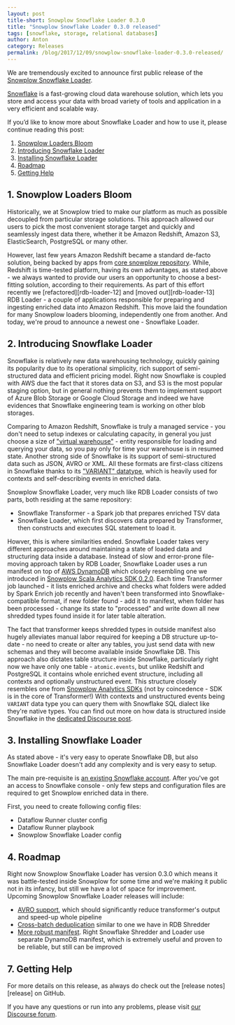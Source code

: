 ```yaml
---
layout: post
title-short: Snowplow Snowflake Loader 0.3.0
title: "Snowplow Snowflake Loader 0.3.0 released"
tags: [snowflake, storage, relational databases]
author: Anton
category: Releases
permalink: /blog/2017/12/09/snowplow-snowflake-loader-0.3.0-released/
---
```


We are tremendously excited to announce first public release of the [Snowplow Snowflake Loader][snowflake-loader-repo].

[Snowflake][snowflake-computing] is a fast-growing cloud data warehouse solution, which lets you store and access your data with broad variety of tools and application in a very efficient and scalable way.

If you’d like to know more about Snowflake Loader and how to use it, please continue reading this post:

<!--more-->

1. [Snowplow Loaders Bloom](#loaders-bloom)
2. [Introducing Snowflake Loader](#introducing)
3. [Installing Snowflake Loader](#install)
4. [Roadmap](#roadmap)
5. [Getting Help](#help)


<h2 id="loaders-bloom">1. Snowplow Loaders Bloom</h2>

Historically, we at Snowplow tried to make our platform as much as possible decoupled from particular storage solutions.
This approach allowed our users to pick the most convenient storage target and quickly and seamlessly ingest data there,
whether it be Amazon Redshift, Amazon S3, ElasticSearch, PostgreSQL or many other.

However, last few years Amazon Redshift became a standard de-facto solution, being backed by apps from [core snowplow repository][snowplow-repo].
While, Redshift is time-tested platform, having its own advantages, as stated above - we always wanted to provide our users an opportunity to choose a best-fitting solution, according to their requirements.
As part of this effort recently we [refactored][rdb-loader-12] and [moved out][rdb-loader-13] RDB Loader - a couple of applications responsible for preparing and ingesting enriched data into Amazon Redshift.
This move laid the foundation for many Snowplow loaders blooming, independently one from another.
And today, we're proud to announce a newest one - Snowflake Loader.

<h2 id="snowflake-intro">2. Introducing Snowflake Loader</h2>

Snowflake is relatively new data warehousing technology, quickly gaining its popularity due to its operational simplicity, rich support of semi-structured data and efficient pricing model.
Right now Snowflake is coupled with AWS due the fact that it stores data on S3, and S3 is the most popular staging option, but in general nothing prevents them to implement support of Azure Blob Storage or Google Cloud Storage and indeed we have evidences that Snowflake engineering team is working on other blob storages.

Comparing to Amazon Redshift, Snowflake is truly a managed service - you don't need to setup indexes or calculating capacity, in general you just choose a size of ["virtual warehouse"][snowflake-warehouse] - entity responsible for loading and querying your data, so you pay only for time your warehouse is in resumed state.
Another strong side of Snowflake is its support of semi-structured data such as JSON, AVRO or XML. All these formats are first-class citizens in Snowflake thanks to its ["VARIANT" datatype][snowflake-variant], which is heavily used for contexts and self-describing events in enriched data.

Snowplow Snowflake Loader, very much like RDB Loader consists of two parts, both residing at the same repository: 

* Snowflake Transformer - a Spark job that prepares enriched TSV data 
* Snowflake Loader, which first discovers data prepared by Transformer, then constructs and executes SQL statement to load it.

Howver, this is where similarities ended. 
Snowflake Loader takes very different approaches around maintaining a state of loaded data and structuring data inside a database.
Instead of slow and error-prone file-moving approach taken by RDB Loader, Snowflake Loader uses a run manifest on top of [AWS DynamoDB][dynamodb] which closely resembling one we introduced in [Snowplow Scala Analytics SDK 0.2.0][analytics-sdk-post].
Each time Transformer job launched - it lists enriched archive and checks what folders were added by Spark Enrich job recently and haven't been transformed into Snowflake-compatible format, if new folder found - add it to manifest, when folder has been processed - change its state to "processed" and write down all new shredded types found inside it for later table alteration.

The fact that transformer keeps shredded types in outside manifest also hugely alleviates manual labor required for keeping a DB structure up-to-date - no need to create or alter any tables, you just send data with new schemas and they will become available inside Snowflake DB.
This approach also dictates table structure inside Snowflake, particularly right now we have only one table - `atomic.events`, but unlike Redshift and PostgreSQL it contains whole enriched event structure, including all contexts and optionally unstructured event. This structure closely resembles one from [Snowplow Analytics SDKs][snowplow-sdk] (not by coincedence - SDK is in the core of Transformer!)
With contexts and unstructured events being `VARIANT` data type you can query them with Snowflake SQL dialect like they're native types.
You can find out more on how data is structured inside Snowflake in the [dedicated Discourse post][snowflake-data-structure].

<h2 id="install">3. Installing Snowflake Loader</h2>

As stated above - it's very easy to operate Snowflake DB, but also Snowflake Loader doesn't add any complexity and is very easy to setup.

The main pre-requisite is [an existing Snowflake account][snowflake-signup].
After you've got an access to Snowflake console - only few steps and configuration files are required to get Snowplow enriched data in there.

First, you need to create following config files:

* Dataflow Runner cluster config
* Dataflow Runner playbook
* Snowplow Snowflake Loader config


<h2 id="roadmap">4. Roadmap</h2>

Right now Snowplow Snowflake Loader has version 0.3.0 which means it was battle-tested inside Snowplow for some time and we're making it public not in its infancy, but still we have a lot of space for improvement.
Upcoming Snowplow Snowflake Loader releases will include:

* [AVRO support][issue-avro], which should significantly reduce transformer's output and speed-up whole pipeline
* [Cross-batch deduplication][issue-deduplication] similar to one we have in RDB Shredder
* [More robust manifest][issue-manifest]. Right Snowflake Shredder and Loader use separate DynamoDB manifest, which is extremely useful and proven to be reliable, but still can be improved

<h2 id="help">7. Getting Help</h2>

For more details on this release, as always do check out the [release notes][release]
on GitHub.

If you have any questions or run into any problems, please visit [our Discourse forum][discourse].

[snowflake-computing]: https://www.snowflake.net/
[snowflake-loader-repo]: https://github.com/snowplow-incubator/snowplow-snowflake-loader
[snowplow-repo]: https://github.com/snowplow/snowplow

[rdb-loader-split]: https://snowplowanalytics.com/blog/2017/09/06/rdb-loader-0.13.0-released/

[snowflake-warehouse]: https://docs.snowflake.net/manuals/user-guide/warehouses-overview.html
[snowflake-variant]: https://docs.snowflake.net/manuals/sql-reference/data-types-semistructured.html

[analytics-sdk-post]: https://snowplowanalytics.com/blog/2017/05/24/snowplow-scala-analytics-sdk-0.2.0-released/
[dynamodb]: https://aws.amazon.com/dynamodb/

[snowflake-signup]: https://www.snowflake.net/free-trial/

[issue-avro]: https://github.com/snowplow-incubator/snowplow-snowflake-loader/issues/35
[issue-deduplication]: https://github.com/snowplow-incubator/snowplow-snowflake-loader/issues/33
[issue-manifest]: https://github.com/snowplow-incubator/snowplow-snowflake-loader/issues/30

[snowplow-sdk]: https://github.com/snowplow/snowplow/wiki/Snowplow-Analytics-SDK
[canonical-event-model]: https://github.com/snowplow/snowplow/wiki/Canonical-event-model

[snowflake-data-structure]: https://discourse.snowplowanalytics.com/t/how-snowplow-data-is-structured-in-snowflake/1655

[discourse]: http://discourse.snowplowanalytics.com/
[discourse-already-exists]: https://discourse.snowplowanalytics.com/t/shredded-bad-rows-output-directory-already-exists/1442

